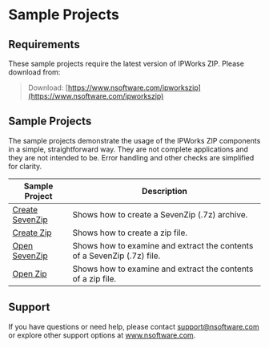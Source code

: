 # Sample Projects

## Requirements
These sample projects require the latest version of IPWorks ZIP.  Please download from:

> Download: [https://www.nsoftware.com/ipworkszip](https://www.nsoftware.com/ipworkszip)

## Sample Projects
The sample projects demonstrate the usage of the IPWorks ZIP components in a simple, 
straightforward way.  They are not complete applications and they are not intended to be.
Error handling and other checks are simplified for clarity.

| Sample Project | Description |
| --- | --- |
| [Create SevenZip](./Create%20SevenZip) | Shows how to create a SevenZip (.7z) archive. |
| [Create Zip](./Create%20Zip) | Shows how to create a zip file. |
| [Open SevenZip](./Open%20SevenZip) | Shows how to examine and extract the contents of a SevenZip (.7z) file. |
| [Open Zip](./Open%20Zip) | Shows how to examine and extract the contents of a zip file. |

## Support
If you have questions or need help, please contact support@nsoftware.com or explore other support options 
at www.nsoftware.com.
